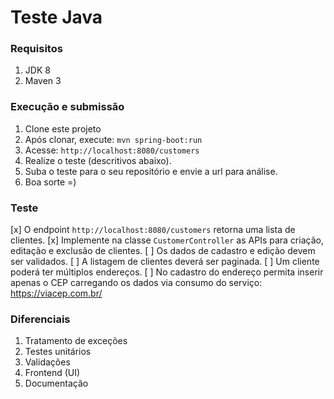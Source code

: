 # Teste Java

### Requisitos
1. JDK 8
1. Maven 3

### Execução e submissão
1. Clone este projeto
2. Após clonar, execute: `mvn spring-boot:run`
3. Acesse: `http://localhost:8080/customers`
4. Realize o teste (descritivos abaixo).
5. Suba o teste para o seu repositório e envie a url para análise.
6. Boa sorte =)


### Teste
[x] O endpoint `http://localhost:8080/customers` retorna uma lista de clientes.
[x] Implemente na classe `CustomerController` as APIs para criação, editação e exclusão de clientes.
[ ] Os dados de cadastro e edição devem ser validados.
[ ] A listagem de clientes deverá ser paginada.
[ ] Um cliente poderá ter múltiplos endereços.
[ ] No cadastro do endereço permita inserir apenas o CEP carregando os dados via consumo do serviço: https://viacep.com.br/


### Diferenciais
1. Tratamento de exceções
2. Testes unitários
3. Validações
4. Frontend (UI)
5. Documentação
